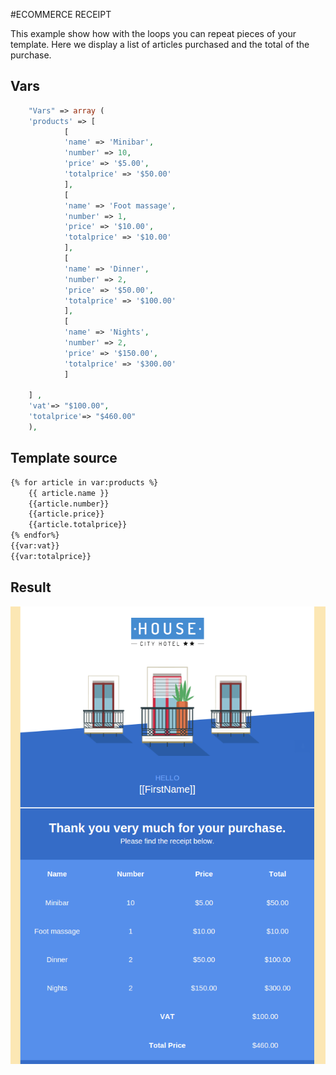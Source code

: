 #ECOMMERCE RECEIPT 

This example show how with the loops you can repeat pieces of your template. 
Here we display a list of articles purchased and the total of the purchase.

## Vars 

```php
    "Vars" => array (
	'products' => [
			[
			'name' => 'Minibar',
			'number' => 10,
			'price' => '$5.00',
			'totalprice' => '$50.00'
			],
			[
			'name' => 'Foot massage',
			'number' => 1,
			'price' => '$10.00',
			'totalprice' => '$10.00'
			],
			[
			'name' => 'Dinner',
			'number' => 2,
			'price' => '$50.00',
			'totalprice' => '$100.00'
			],
			[
			'name' => 'Nights',
			'number' => 2,
			'price' => '$150.00',
			'totalprice' => '$300.00'
			]
						
	] ,
	'vat'=> "$100.00",
	'totalprice'=> "$460.00"
    ),

```

## Template source

```html
{% for article in var:products %}
	{{ article.name }}
	{{article.number}}
	{{article.price}}
	{{article.totalprice}}
{% endfor%}
{{var:vat}}
{{var:totalprice}}
```

## Result

![Example 1](media/receipt.png)




